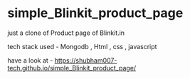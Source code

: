 # simple_Blinkit_product_page
just a clone of Product page of Blinkit.in

tech stack used - Mongodb , Html , css , javascript


have a look at -  https://shubham007-tech.github.io/simple_Blinkit_product_page/
